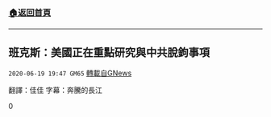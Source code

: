 ###  [:house:返回首頁](https://github.com/ourhimalayas/txt)
---

## 班克斯：美國正在重點研究與中共脫鉤事項
`2020-06-19 19:47 GM65` [轉載自GNews](https://gnews.org/zh-hant/239695/)

翻譯：佳佳 字幕：奔騰的長江

0
